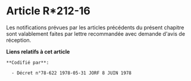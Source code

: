 # Article R*212-16

Les notifications prévues par les articles précédents du présent chapitre sont valablement faites par lettre recommandée avec
demande d'avis de réception.

**Liens relatifs à cet article**

	**Codifié par**:

	  - Décret n°78-622 1978-05-31 JORF 8 JUIN 1978
